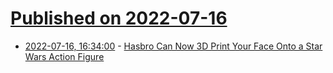 # [Published on 2022-07-16](index.md)

* [2022-07-16, 16:34:00](https://entertainment.slashdot.org/story/22/07/16/021234/hasbro-can-now-3d-print-your-face-onto-a-star-wars-action-figure?utm_source=rss1.0mainlinkanon&utm_medium=feed) - [Hasbro Can Now 3D Print Your Face Onto a Star Wars Action Figure](https://entertainment.slashdot.org/story/22/07/16/021234/hasbro-can-now-3d-print-your-face-onto-a-star-wars-action-figure?utm_source=rss1.0mainlinkanon&utm_medium=feed)
